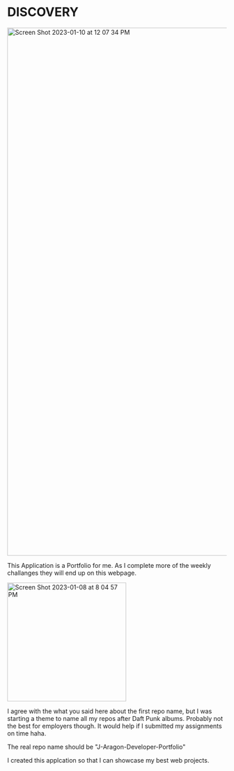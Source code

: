 # DISCOVERY

<img width="1214" alt="Screen Shot 2023-01-10 at 12 07 34 PM" src="https://user-images.githubusercontent.com/118233640/211639762-0d3520db-4480-4960-bb2a-98013741e6c8.png">

This Application is a Portfolio for me. As I complete more of the weekly challanges they will end up on this webpage.  

<img width="273" alt="Screen Shot 2023-01-08 at 8 04 57 PM" src="https://user-images.githubusercontent.com/118233640/211234930-77e0d4dc-4c33-4452-8913-0123bc017a09.png">

I agree with the what you said here about the first repo name, but I was starting a theme to name all my repos after Daft Punk albums. Probably not the best for employers though. 
It would help if I submitted my assignments on time haha.  

The real repo name should be "J-Aragon-Developer-Portfolio"

I created this applcation so that I can showcase my best web projects.
